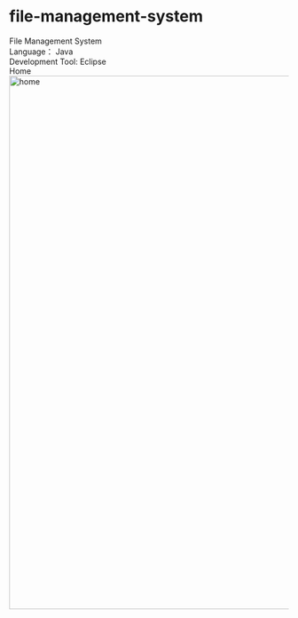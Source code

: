 # file-management-system
File Management System<br/>
Language： Java<br/>
Development Tool: Eclipse<br/>
Home<br/>
<img width="960" alt="home" src="https://user-images.githubusercontent.com/48202387/79447711-d7697200-8012-11ea-9475-94efe01e6a65.PNG">

